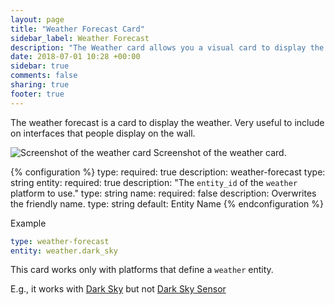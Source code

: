 ```yaml
---
layout: page
title: "Weather Forecast Card"
sidebar_label: Weather Forecast
description: "The Weather card allows you a visual card to display the weather."
date: 2018-07-01 10:28 +00:00
sidebar: true
comments: false
sharing: true
footer: true
---
```


The weather forecast is a card to display the weather. Very useful to include on interfaces that people display on the wall.

<p class='img'>
<img src='/images/lovelace/lovelace_weather.png' alt='Screenshot of the weather card'>
Screenshot of the weather card.
</p>

{% configuration %}
type:
  required: true
  description: weather-forecast
  type: string
entity:
  required: true
  description: "The `entity_id` of the `weather` platform to use."
  type: string
name:
  required: false
  description: Overwrites the friendly name.
  type: string
  default: Entity Name
{% endconfiguration %}

Example

```yaml
type: weather-forecast
entity: weather.dark_sky
```

<div class="note">

  This card works only with platforms that define a `weather` entity.
  
  E.g., it works with [Dark Sky](/components/weather.darksky/) but not [Dark Sky Sensor](/components/sensor.darksky/)

</div>
